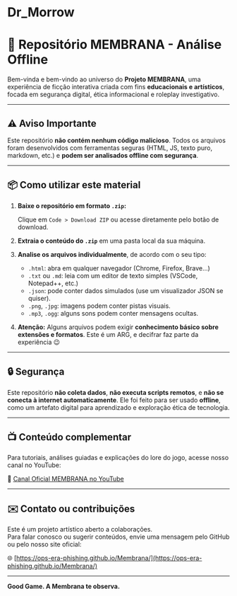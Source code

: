 # Dr_Morrow

# 🧠 Repositório MEMBRANA - Análise Offline

Bem-vinda e bem-vindo ao universo do **Projeto MEMBRANA**, uma experiência de ficção interativa criada com fins **educacionais e artísticos**, focada em segurança digital, ética informacional e roleplay investigativo.

---

## ⚠️ Aviso Importante

Este repositório **não contém nenhum código malicioso**. Todos os arquivos foram desenvolvidos com ferramentas seguras (HTML, JS, texto puro, markdown, etc.) e **podem ser analisados offline com segurança**.

---

## 📦 Como utilizar este material

1. **Baixe o repositório em formato `.zip`:**

   Clique em `Code > Download ZIP` ou acesse diretamente pelo botão de download.

2. **Extraia o conteúdo do `.zip`** em uma pasta local da sua máquina.

3. **Analise os arquivos individualmente**, de acordo com o seu tipo:

   - `.html`: abra em qualquer navegador (Chrome, Firefox, Brave...)
   - `.txt` ou `.md`: leia com um editor de texto simples (VSCode, Notepad++, etc.)
   - `.json`: pode conter dados simulados (use um visualizador JSON se quiser).
   - `.png`, `.jpg`: imagens podem conter pistas visuais.
   - `.mp3`, `.ogg`: alguns sons podem conter mensagens ocultas.

4. **Atenção:** Alguns arquivos podem exigir **conhecimento básico sobre extensões e formatos**. Este é um ARG, e decifrar faz parte da experiência 😉

---

## 🔒 Segurança

Este repositório **não coleta dados**, **não executa scripts remotos**, e **não se conecta à internet automaticamente**. Ele foi feito para ser usado **offline**, como um artefato digital para aprendizado e exploração ética de tecnologia.

---

## 📺 Conteúdo complementar

Para tutoriais, análises guiadas e explicações do lore do jogo, acesse nosso canal no YouTube:

🔗 [Canal Oficial MEMBRANA no YouTube](https://www.youtube.com)

---

## ✉️ Contato ou contribuições

Este é um projeto artístico aberto a colaborações.  
Para falar conosco ou sugerir conteúdos, envie uma mensagem pelo GitHub ou pelo nosso site oficial:

🌐 [https://ops-era-phishing.github.io/Membrana/](https://ops-era-phishing.github.io/Membrana/)

---

**Good Game. A Membrana te observa.**
